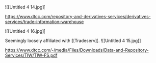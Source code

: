 ![[Untitled 4 14.jpg]]

https://www.dtcc.com/repository-and-derivatives-services/derivatives-services/trade-information-warehouse

![[Untitled 4 16.jpg]]

Seemingly loosely affiliated with [[Tradeserv]]. 
![[Untitled 4 15.jpg]]

https://www.dtcc.com/-/media/Files/Downloads/Data-and-Repository-Services/TIW/TIW-FS.pdf
